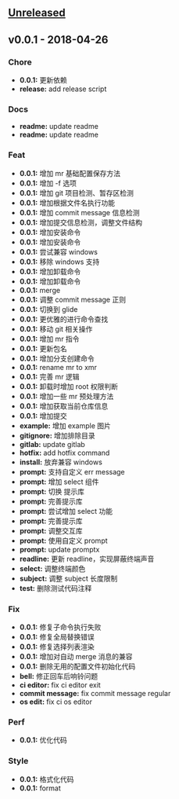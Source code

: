 ## [Unreleased]

<a name="v0.0.1"></a>
## v0.0.1 - 2018-04-26
### Chore
- **0.0.1:** 更新依赖
- **release:** add release script

### Docs
- **readme:** update readme
- **readme:** update readme

### Feat
- **0.0.1:** 增加 mr 基础配置保存方法
- **0.0.1:** 增加 -f 选项
- **0.0.1:** 增加 git 项目检测、暂存区检测
- **0.0.1:** 增加根据文件名执行功能
- **0.0.1:** 增加 commit message 信息检测
- **0.0.1:** 增加提交信息检测，调整文件结构
- **0.0.1:** 增加安装命令
- **0.0.1:** 增加安装命令
- **0.0.1:** 尝试兼容 windows
- **0.0.1:** 移除 windows 支持
- **0.0.1:** 增加卸载命令
- **0.0.1:** 增加卸载命令
- **0.0.1:** merge
- **0.0.1:** 调整 commit message 正则
- **0.0.1:** 切换到 glide
- **0.0.1:** 更优雅的进行命令查找
- **0.0.1:** 移动 git 相关操作
- **0.0.1:** 增加 mr 指令
- **0.0.1:** 更新包名
- **0.0.1:** 增加分支创建命令
- **0.0.1:** rename mr to xmr
- **0.0.1:** 完善 mr 逻辑
- **0.0.1:** 卸载时增加 root 权限判断
- **0.0.1:** 增加一些 mr 预处理方法
- **0.0.1:** 增加获取当前仓库信息
- **0.0.1:** 增加提交
- **example:** 增加 example 图片
- **gitignore:** 增加排除目录
- **gitlab:** update gitlab
- **hotfix:** add hotfix command
- **install:** 放弃兼容 windows
- **prompt:** 支持自定义 err message
- **prompt:** 增加 select 组件
- **prompt:** 切换 提示库
- **prompt:** 完善提示库
- **prompt:** 尝试增加 select 功能
- **prompt:** 完善提示库
- **prompt:** 调整交互库
- **prompt:** 使用自定义 prompt
- **prompt:** update promptx
- **readline:** 更新 readline，实现屏蔽终端声音
- **select:** 调整终端颜色
- **subject:** 调整 subject 长度限制
- **test:** 删除测试代码注释

### Fix
- **0.0.1:** 修复子命令执行失败
- **0.0.1:** 修复全局替换错误
- **0.0.1:** 修复选择列表渲染
- **0.0.1:** 增加对自动 merge 消息的兼容
- **0.0.1:** 删除无用的配置文件初始化代码
- **bell:** 修正回车后响铃问题
- **ci editor:** fix ci editor exit
- **commit message:** fix commit message regular
- **os edit:** fix ci os editor

### Perf
- **0.0.1:** 优化代码

### Style
- **0.0.1:** 格式化代码
- **0.0.1:** format

[Unreleased]: https://github.com/mritd/gitflow-toolkit/compare/v0.0.1...HEAD

